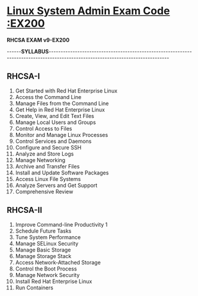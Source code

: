 # <a href="https://www.redhat.com/en/services/certification/rhcsa"><b>Linux System Admin Exam Code :EX200 </b></a>
<b>RHCSA EXAM v9-EX200</b>

------<b>SYLLABUS</b>--------------------------------------------------------------------------------------------------------------------------------

<b>RHCSA-I</b>
-------------------------------------------------------
1. Get Started with Red Hat Enterprise Linux
2. Access the Command Line
3. Manage Files from the Command Line
4. Get Help in Red Hat Enterprise Linux
5. Create, View, and Edit Text Files
6. Manage Local Users and Groups
7. Control Access to Files
8. Monitor and Manage Linux Processes
9. Control Services and Daemons
10. Configure and Secure SSH
11. Analyze and Store Logs
12. Manage Networking
13. Archive and Transfer Files
14. Install and Update Software Packages
15. Access Linux File Systems
16. Analyze Servers and Get Support
17. Comprehensive Review

<b>RHCSA-II</b>
--------------------------------------------------
1. Improve Command-line Productivity 1
2. Schedule Future Tasks 
3. Tune System Performance             
4. Manage SELinux Security
5. Manage Basic Storage
6. Manage Storage Stack
7. Access Network-Attached Storage
8. Control the Boot Process
9. Manage Network Security
10. Install Red Hat Enterprise Linux
11. Run Containers
